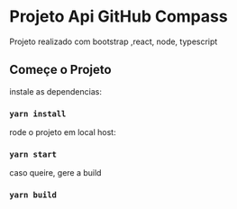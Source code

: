 # Projeto Api GitHub Compass
Projeto realizado com bootstrap ,react, node, typescript

## Começe o Projeto

instale as dependencias:

### `yarn install`

rode o projeto em local host:

### `yarn start`

caso queire, gere a build

### `yarn build`

